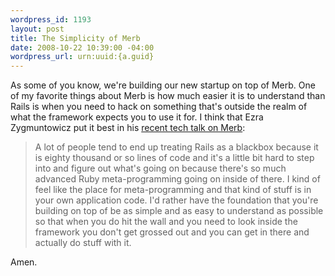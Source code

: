 ```yaml
--- 
wordpress_id: 1193
layout: post
title: The Simplicity of Merb
date: 2008-10-22 10:39:00 -04:00
wordpress_url: urn:uuid:{a.guid}
---
```

<p>As some of you know, we're building our new startup on top of Merb. One of my favorite things about Merb is how much easier it is to understand than Rails is when you need to hack on something that's outside the realm of what the framework expects you to use it for.  I think that Ezra Zygmuntowicz put it best in his <a href="http://uk.youtube.com/watch?v=TcMklv40YMY">recent tech talk on Merb</a>:</p>

<blockquote>
    <p>A lot of people tend to end up treating Rails as a blackbox because it is eighty thousand or so lines of code and it's a little bit hard to step into and figure out what's going on because there's so much advanced Ruby meta-programming going on inside of there. I kind of feel like the place for meta-programming and that kind of stuff is in your own application code. I'd rather have the foundation that you're building on top of be as simple and as easy to understand as possible so that when you do hit the wall and you need to look inside the framework you don't get grossed out and you can get in there and actually do stuff with it.</p>
</blockquote>

<p>Amen.</p>
